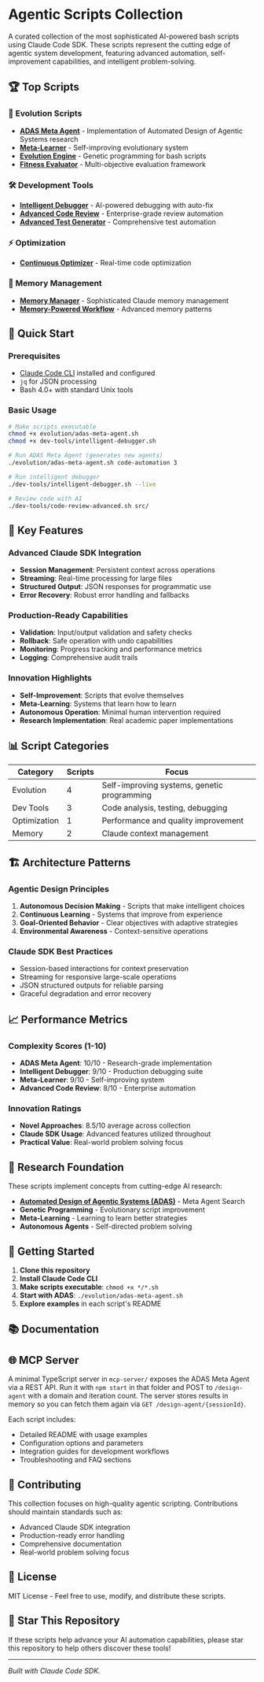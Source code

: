# Agentic Scripts Collection

A curated collection of the most sophisticated AI-powered bash scripts using Claude Code SDK. These scripts represent the cutting edge of agentic system development, featuring advanced automation, self-improvement capabilities, and intelligent problem-solving.

## 🏆 Top Scripts

### 🧬 Evolution Scripts
- **[ADAS Meta Agent](evolution/adas-meta-agent.sh)** - Implementation of Automated Design of Agentic Systems research
- **[Meta-Learner](evolution/meta-learner.sh)** - Self-improving evolutionary system  
- **[Evolution Engine](evolution/evolution-engine.sh)** - Genetic programming for bash scripts
- **[Fitness Evaluator](evolution/fitness-evaluator.sh)** - Multi-objective evaluation framework

### 🛠️ Development Tools
- **[Intelligent Debugger](dev-tools/intelligent-debugger.sh)** - AI-powered debugging with auto-fix
- **[Advanced Code Review](dev-tools/code-review-advanced.sh)** - Enterprise-grade review automation
- **[Advanced Test Generator](dev-tools/test-generator-advanced.sh)** - Comprehensive test automation

### ⚡ Optimization
- **[Continuous Optimizer](optimization/continuous-optimizer.sh)** - Real-time code optimization

### 🧠 Memory Management
- **[Memory Manager](memory/memory-manager.sh)** - Sophisticated Claude memory management
- **[Memory-Powered Workflow](memory/memory-powered-workflow.sh)** - Advanced memory patterns

## 🚀 Quick Start

### Prerequisites
- [Claude Code CLI](https://claude.ai/code) installed and configured
- `jq` for JSON processing
- Bash 4.0+ with standard Unix tools

### Basic Usage
```bash
# Make scripts executable
chmod +x evolution/adas-meta-agent.sh
chmod +x dev-tools/intelligent-debugger.sh

# Run ADAS Meta Agent (generates new agents)
./evolution/adas-meta-agent.sh code-automation 3

# Run intelligent debugger
./dev-tools/intelligent-debugger.sh --live

# Review code with AI
./dev-tools/code-review-advanced.sh src/
```

## 🌟 Key Features

### Advanced Claude SDK Integration
- **Session Management**: Persistent context across operations
- **Streaming**: Real-time processing for large files
- **Structured Output**: JSON responses for programmatic use
- **Error Recovery**: Robust error handling and fallbacks

### Production-Ready Capabilities
- **Validation**: Input/output validation and safety checks
- **Rollback**: Safe operation with undo capabilities
- **Monitoring**: Progress tracking and performance metrics
- **Logging**: Comprehensive audit trails

### Innovation Highlights
- **Self-Improvement**: Scripts that evolve themselves
- **Meta-Learning**: Systems that learn how to learn
- **Autonomous Operation**: Minimal human intervention required
- **Research Implementation**: Real academic paper implementations

## 📊 Script Categories

| Category | Scripts | Focus |
|----------|---------|-------|
| Evolution | 4 | Self-improving systems, genetic programming |
| Dev Tools | 3 | Code analysis, testing, debugging |
| Optimization | 1 | Performance and quality improvement |
| Memory | 2 | Claude context management |

## 🏗️ Architecture Patterns

### Agentic Design Principles
1. **Autonomous Decision Making** - Scripts that make intelligent choices
2. **Continuous Learning** - Systems that improve from experience  
3. **Goal-Oriented Behavior** - Clear objectives with adaptive strategies
4. **Environmental Awareness** - Context-sensitive operations

### Claude SDK Best Practices
- Session-based interactions for context preservation
- Streaming for responsive large-scale operations
- JSON structured outputs for reliable parsing
- Graceful degradation and error recovery

## 📈 Performance Metrics

### Complexity Scores (1-10)
- **ADAS Meta Agent**: 10/10 - Research-grade implementation
- **Intelligent Debugger**: 9/10 - Production debugging suite
- **Meta-Learner**: 9/10 - Self-improving system
- **Advanced Code Review**: 8/10 - Enterprise automation

### Innovation Ratings
- **Novel Approaches**: 8.5/10 average across collection
- **Claude SDK Usage**: Advanced features utilized throughout
- **Practical Value**: Real-world problem solving focus

## 🔬 Research Foundation

These scripts implement concepts from cutting-edge AI research:
- **[Automated Design of Agentic Systems (ADAS)](https://arxiv.org/pdf/2408.08435)** - Meta Agent Search
- **Genetic Programming** - Evolutionary script improvement
- **Meta-Learning** - Learning to learn better strategies
- **Autonomous Agents** - Self-directed problem solving

## 🚀 Getting Started

1. **Clone this repository**
2. **Install Claude Code CLI**
3. **Make scripts executable**: `chmod +x */*.sh`
4. **Start with ADAS**: `./evolution/adas-meta-agent.sh`
5. **Explore examples** in each script's README

## 📚 Documentation

## 🌐 MCP Server
A minimal TypeScript server in `mcp-server/` exposes the ADAS Meta Agent via a REST API. Run it with `npm start` in that folder and POST to `/design-agent` with a domain and iteration count. The server stores results in memory so you can fetch them again via `GET /design-agent/{sessionId}`.

Each script includes:
- Detailed README with usage examples
- Configuration options and parameters
- Integration guides for development workflows
- Troubleshooting and FAQ sections

## 🤝 Contributing

This collection focuses on high-quality agentic scripting. Contributions should maintain standards such as:
- Advanced Claude SDK integration
- Production-ready error handling
- Comprehensive documentation
- Real-world problem solving focus

## 📄 License

MIT License - Feel free to use, modify, and distribute these scripts.

## 🌟 Star This Repository

If these scripts help advance your AI automation capabilities, please star this repository to help others discover these tools!

---

*Built with Claude Code SDK.*
